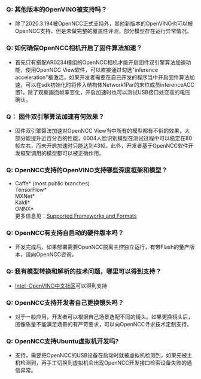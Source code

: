 ### Q: 其他版本的OpenVINO被支持吗？
* 除了2020.3.194被OpenNCC正式支持外，其他新版本的OpenVINO也可以被OpenNCC支持，但是未做完整的覆盖性评测，部分模型存在运行异常情况。



### Q: 如何确保OpenNCC相机开启了固件算法加速？  
* 首先只有搭配AR0234模组的OpenNCC相机才能开启固件双引擎算法加速功能，使用OpenNCC View软件，可以直接通过勾选"inference acceleration"框激活，如果开发者需要在自己开发的程序当中开启固件算法加速，可以在sdk初始化时将传入结构体Network1Par的末位成员inferenceACC置1。除了观察画面帧率变化，开启加速时也可以测试USB接口处变高的电压确认。


### Q： 固件双引擎算法加速有何效果？
* 固件双引擎算法加速对OpenNCC View当中所有的模型都有不俗的效果，大部分能提升近百分百的性能，0004人脸识别模型在测试过程中可以稳定在80帧左右，而未开启加速时只能达到43帧。此外，开发者基于OpenNCC软件开发框架调用的模型都可以被正确作用。

### Q: OpenNCC支持的OpenVINO支持哪些深度框架和模型？
*   Caffe* (most public branches)  
    TensorFlow*  
    MXNet*  
    Kaldi*  
    ONNX*  
更多信息见：[Supported Frameworks and Formats ](https://docs.openvinotoolkit.org/2020.3/_docs_IE_DG_Introduction.html)


### Q: OpenNCC有支持自启动的硬件版本吗？
* 开发完成后，如果部署需要OpenNCC脱离主控独立运行，有带Flash的量产版本，请向OpenNCC咨询。

### Q: 我有模型转换和解析的技术问题，哪里可以得到支持？
* [Intel ·OpenVINO中文社区](http://openvinodev.org.cn/)可以得到支持

### Q: OpenNCC支持开发者自己更换镜头吗？
* 对于一般应用，开发者可以根据自己场景选配不同的镜头。如果更换镜头后，图像质量不能满足场景的有严苛要求，可以向OpenNCC寻求技术定制支持。


### Q: OpenNCC支持Ubuntu虚拟机开发吗?
* 支持，需要把OpenNCC的USB设备在启动时就被虚拟机检测到，如果先被主机检测到，再手工切换到虚拟机会出现OpenNCC开发接口检索设备失败的通信异常。
